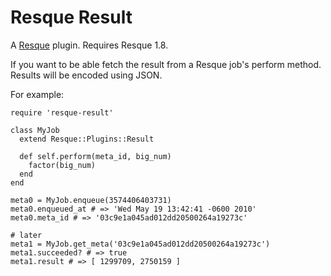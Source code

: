 Resque Result
=============

A [Resque][rq] plugin. Requires Resque 1.8.

If you want to be able fetch the result from a Resque
job's perform method.  Results will be encoded using JSON.

For example:

    require 'resque-result'

    class MyJob
      extend Resque::Plugins::Result

      def self.perform(meta_id, big_num)
        factor(big_num)
      end
    end

    meta0 = MyJob.enqueue(3574406403731)
    meta0.enqueued_at # => 'Wed May 19 13:42:41 -0600 2010'
    meta0.meta_id # => '03c9e1a045ad012dd20500264a19273c'

    # later
    meta1 = MyJob.get_meta('03c9e1a045ad012dd20500264a19273c')
    meta1.succeeded? # => true
    meta1.result # => [ 1299709, 2750159 ]

[rq]: http://github.com/defunkt/resque
